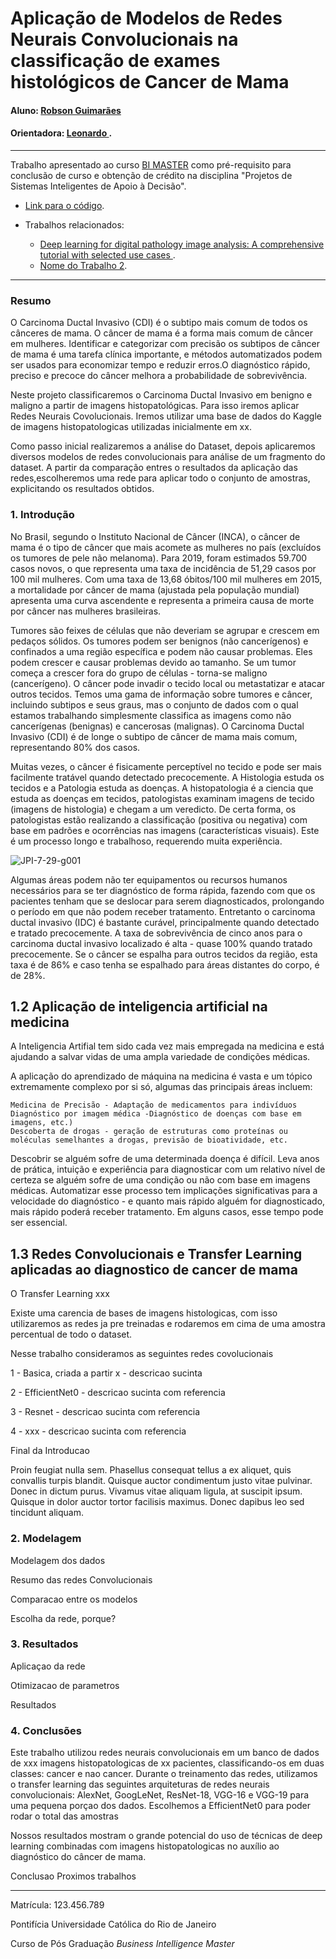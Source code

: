 
# Aplicação de  Modelos de Redes Neurais Convolucionais na classificação de exames histológicos de Cancer de Mama

#### Aluno: [Robson Guimarães](https://github.com/rguimaraesbr)
#### Orientadora: [Leonardo ](https://github.com/link_do_github).

---

Trabalho apresentado ao curso [BI MASTER](https://ica.puc-rio.ai/bi-master) como pré-requisito para conclusão de curso e obtenção de crédito na disciplina "Projetos de Sistemas Inteligentes de Apoio à Decisão".

<!-- para os links a seguir, caso os arquivos estejam no mesmo repositório que este README, não há necessidade de incluir o link completo: basta incluir o nome do arquivo, com extensão, que o GitHub completa o link corretamente -->
- [Link para o código](https://github.com/HealthCareAI). <!-- caso não aplicável, remover esta linha -->


- Trabalhos relacionados: <!-- caso não aplicável, remover estas linhas -->
    - [Deep learning for digital pathology image analysis: A comprehensive tutorial with selected use cases ](https://pubmed.ncbi.nlm.nih.gov/27563488/).
    - [Nome do Trabalho 2](https://link_do_trabalho.com).
    

---

### Resumo

O Carcinoma Ductal Invasivo (CDI) é o subtipo mais comum de todos os cânceres de mama. O câncer de mama é a forma mais comum de câncer em mulheres. Identificar e categorizar com precisão os subtipos de câncer de mama é uma tarefa clínica importante, e métodos automatizados podem ser usados para economizar tempo e reduzir erros.O diagnóstico rápido, preciso e precoce do câncer melhora a probabilidade de sobrevivência. 

Neste projeto classificaremos o Carcinoma Ductal Invasivo em  benigno e maligno a partir de imagens histopatológicas. Para isso iremos aplicar Redes Neurais Covolucionais. Iremos utilizar uma base de dados do Kaggle de imagens histopatologicas utilizadas inicialmente em xx.

Como passo inicial realizaremos a análise do Dataset, depois aplicaremos diversos modelos de redes convolucionais para análise de um fragmento do dataset. A partir da comparação entres o resultados da aplicação das redes,escolheremos uma rede para aplicar todo o conjunto de amostras, explicitando os resultados obtidos.



### 1. Introdução
No Brasil, segundo o Instituto Nacional de Câncer (INCA), o câncer de mama  é o tipo de câncer que mais acomete as mulheres no país (excluídos os tumores de pele não melanoma). Para 2019, foram estimados 59.700 casos novos, o que representa uma taxa de incidência de 51,29 casos por 100 mil mulheres. Com uma taxa de 13,68 óbitos/100 mil mulheres em 2015, a mortalidade por câncer de mama (ajustada pela população mundial) apresenta uma curva ascendente e representa a primeira causa de morte por câncer nas mulheres brasileiras.

Tumores são feixes de células que não deveriam se agrupar e crescem em pedaços sólidos. Os tumores podem ser benignos (não cancerígenos) e confinados a uma região específica e podem não causar problemas. Eles podem crescer e causar problemas devido ao tamanho. Se um tumor começa a crescer fora do grupo de células - torna-se maligno (cancerígeno). O câncer pode invadir o tecido local ou metastatizar e atacar outros tecidos. Temos uma gama de informação sobre tumores e câncer, incluindo subtipos e seus graus, mas o conjunto de dados com o qual estamos trabalhando simplesmente classifica as imagens como não cancerígenas (benignas) e cancerosas (malignas). O Carcinoma Ductal Invasivo (CDI) é de longe o subtipo de câncer de mama mais comum, representando 80% dos casos.

Muitas vezes, o câncer é fisicamente perceptível no tecido e pode ser mais facilmente tratável quando detectado precocemente. A Histologia estuda os tecidos e a Patologia estuda as doenças. A histopatologia é a ciencia que estuda as doenças em tecidos,  patologistas examinam imagens de tecido (imagens de histologia) e chegam a um veredicto. De certa forma, os patologistas estão realizando a classificação (positiva ou negativa) com base em padrões e ocorrências nas imagens (características visuais). Este é um processo longo e trabalhoso, requerendo muita experiência.

![JPI-7-29-g001](https://user-images.githubusercontent.com/79609143/209991777-f05452e8-5714-4626-a9fb-c87ce9e2f2fd.jpg)

Algumas áreas podem não ter equipamentos ou recursos humanos necessários para se ter diagnóstico de forma rápida, fazendo com que os pacientes tenham que se deslocar para serem diagnosticados, prolongando o período em que não podem receber tratamento. Entretanto o carcinoma ductal invasivo (IDC) é bastante curável, principalmente quando detectado e tratado precocemente. A taxa de sobrevivência de cinco anos para o carcinoma ductal invasivo localizado é alta - quase 100% quando tratado precocemente. Se o câncer se espalha para outros tecidos da região, esta taxa é de 86% e caso tenha se  espalhado para áreas distantes do  corpo,  é de 28%.

## 1.2 Aplicação de inteligencia artificial na medicina

A Inteligencia Artifial tem sido cada vez mais empregada na medicina e está ajudando a salvar vidas de uma ampla variedade de condições médicas. 

A aplicação do aprendizado de máquina na medicina é vasta e um tópico extremamente complexo por si só,  algumas das principais áreas incluem:

    Medicina de Precisão - Adaptação de medicamentos para indivíduos
    Diagnóstico por imagem médica -Diagnóstico de doenças com base em imagens, etc.)
    Descoberta de drogas - geração de estruturas como proteínas ou moléculas semelhantes a drogas, previsão de bioatividade, etc.


Descobrir se alguém sofre de uma determinada doença é difícil. Leva anos de prática, intuição e experiência para diagnosticar com um relativo nível de certeza se alguém sofre de uma condição ou não com base em imagens médicas. Automatizar esse processo tem implicações significativas para a velocidade do diagnóstico - e quanto mais rápido alguém for diagnosticado, mais rápido poderá receber tratamento. Em alguns casos, esse tempo pode ser essencial.


## 1.3 Redes Convolucionais e Transfer Learning aplicadas ao diagnostico de cancer de mama

O Transfer Learning xxx   

Existe uma carencia de bases de imagens histologicas, com isso utilizaremos as redes ja pre treinadas e rodaremos em cima de uma amostra percentual de todo o dataset. 

Nesse trabalho consideramos as seguintes redes covolucionais 

1 - Basica, criada a partir x - descricao sucinta

2 - EfficientNet0 - descricao sucinta com referencia

3 - Resnet - descricao sucinta com referencia

4 - xxx - descricao sucinta com referencia




Final da Introducao



Proin feugiat nulla sem. Phasellus consequat tellus a ex aliquet, quis convallis turpis blandit. Quisque auctor condimentum justo vitae pulvinar. Donec in dictum purus. Vivamus vitae aliquam ligula, at suscipit ipsum. Quisque in dolor auctor tortor facilisis maximus. Donec dapibus leo sed tincidunt aliquam.

### 2. Modelagem

Modelagem dos dados

Resumo das redes Convolucionais

Comparacao entre os modelos 

Escolha da rede, porque?

### 3. Resultados

Aplicaçao da rede 

Otimizacao de parametros

Resultados


### 4. Conclusões

Este trabalho utilizou redes neurais convolucionais em um banco de dados de xxx imagens histopatologicas de xx pacientes, classificando-os em duas classes: cancer e nao cancer. Durante o treinamento das redes, utilizamos o transfer learning das seguintes arquiteturas de redes neurais convolucionais: AlexNet, GoogLeNet, ResNet-18, VGG-16 e VGG-19 para uma pequena porçao dos dados. Escolhemos a EfficientNet0 para poder rodar o total das amostras 

Nossos resultados mostram o grande potencial do uso de técnicas de deep learning combinadas com imagens histopatologicas no auxílio ao diagnóstico do câncer de mama.


Conclusao
Proximos trabalhos

---

Matrícula: 123.456.789

Pontifícia Universidade Católica do Rio de Janeiro

Curso de Pós Graduação *Business Intelligence Master*
